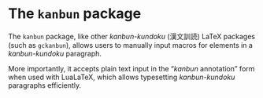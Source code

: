 # The `kanbun` package

The `kanbun` package, like other *kanbun-kundoku* (漢文訓読) LaTeX packages (such as `gckanbun`), allows users to manually input macros for elements in a *kanbun-kundoku* paragraph.

More importantly, it accepts plain text input in the “*kanbun* annotation” form when used with LuaLaTeX, which allows typesetting *kanbun-kundoku* paragraphs efficiently.
